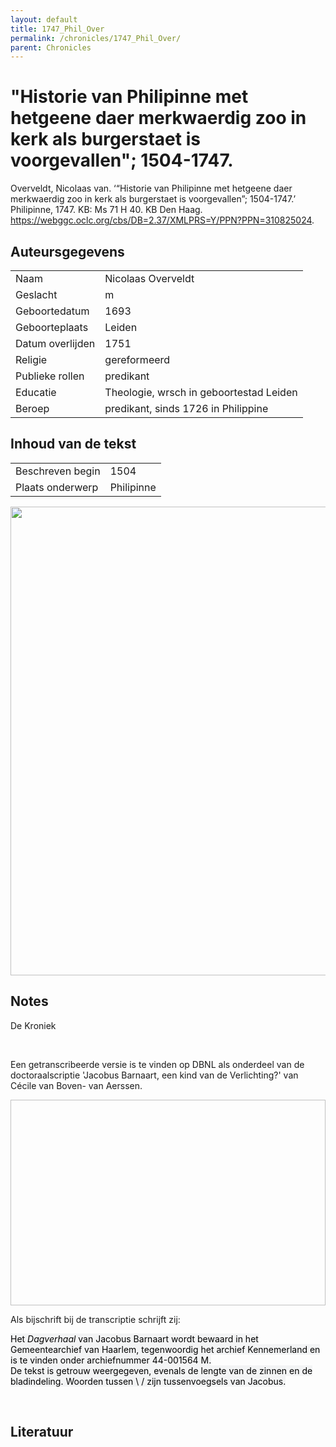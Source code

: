 ```yaml
---
layout: default
title: 1747_Phil_Over
permalink: /chronicles/1747_Phil_Over/
parent: Chronicles
--- 
```



# "Historie van Philipinne met hetgeene daer merkwaerdig zoo in kerk als burgerstaet is voorgevallen"; 1504-1747. 

Overveldt, Nicolaas van. ‘“Historie van Philipinne met hetgeene daer merkwaerdig zoo in kerk als burgerstaet is voorgevallen”; 1504-1747.’ Philipinne, 1747. KB: Ms 71 H 40. KB Den Haag. https://webggc.oclc.org/cbs/DB=2.37/XMLPRS=Y/PPN?PPN=310825024. 

## Auteursgegevens 

| | | 
| --------------- | --------------- | 
| Naam | Nicolaas Overveldt | 
| Geslacht | m | 
 | Geboortedatum | 1693 | 
| Geboorteplaats | Leiden | 
| Datum overlijden | 1751 | 
| Religie | gereformeerd | 
| Publieke rollen | predikant | 
| Educatie | Theologie, wrsch in geboortestad Leiden | 
| Beroep | predikant, sinds 1726 in Philippine | 

## Inhoud van de tekst 

| | | 
| --------------- | --------------- | 
| Beschreven begin | 1504 | 
| Plaats onderwerp | Philipinne | 

[<img src="..\..\barplots_chronicles\1747_Phil_Over.jpg" width="750"/>](..\..\barplots_chronicles\1747_Phil_Over.jpg) 

## Notes 

<div data-schema-version="8"><p>De Kroniek</p>
<p>&nbsp;</p>
<p>Een getranscribeerde versie is te vinden op DBNL als onderdeel van de doctoraalscriptie 'Jacobus Barnaart, een kind van de Verlichting?' van Cécile van Boven- van Aerssen.</p>
<p><img alt="" data-attachment-key="XMKBAG3I" width="606" height="329"></p>
<p>Als bijschrift bij de transcriptie schrijft zij:</p>
<p><span style="color: #000000"><span style="background-color: #f3f4f5">Het&nbsp;</span></span><em><span style="color: #000000"><span style="background-color: #f3f4f5">Dagverhaal</span></span></em><span style="color: #000000"><span style="background-color: #f3f4f5">&nbsp;van Jacobus Barnaart wordt bewaard in het Gemeentearchief van Haarlem, tegenwoordig het archief Kennemerland en is te vinden onder archiefnummer 44-001564 M.<br>De tekst is getrouw weergegeven, evenals de lengte van de zinnen en de bladindeling. Woorden tussen \ / zijn tussenvoegsels van Jacobus.</span></span></p>
<p>&nbsp;</p>
</div> 

## Literatuur 

